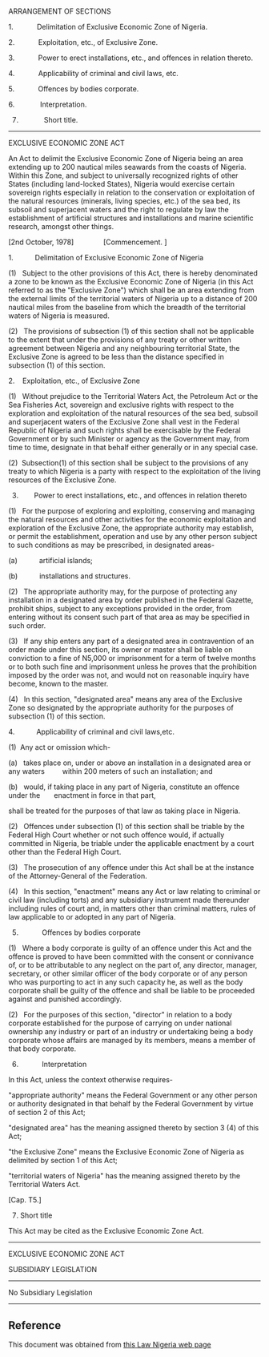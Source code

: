 # 

ARRANGEMENT OF SECTIONS

1.            Delimitation of Exclusive Economic Zone of Nigeria.

2.            Exploitation, etc., of Exclusive Zone.

3.            Power to erect installations, etc., and offences in relation thereto.

4.            Applicability of criminal and civil laws, etc.

5.            Offences by bodies corporate.

6.             Interpretation.

7.             Short title.

_________________________

EXCLUSIVE ECONOMIC ZONE ACT

An Act to delimit the Exclusive Economic Zone of Nigeria being an area extending up to 200 nautical miles seawards from the coasts of Nigeria. Within this Zone, and subject to universally recognized rights of other States (including land-locked States), Nigeria would exercise certain sovereign rights especially in relation to the conservation or exploitation of the natural resources (minerals, living species, etc.) of the sea bed, its subsoil and superjacent waters and the right to regulate by law the establishment of artificial structures and installations and marine scientific research, amongst other things.

[2nd October, 1978]               [Commencement. ]

1.           Delimitation of Exclusive Economic Zone of Nigeria

(1)   Subject to the other provisions of this Act, there is hereby denominated a zone to be known as the Exclusive Economic Zone of Nigeria (in this Act referred to as the "Exclusive Zone") which shall be an area extending from the external limits of the territorial waters of Nigeria up to a distance of 200 nautical miles from the baseline from which the breadth of the territorial waters of Nigeria is measured.

(2)   The provisions of subsection (1) of this section shall not be applicable to the extent that under the provisions of any treaty or other written agreement between Nigeria and any neighbouring territorial State, the Exclusive Zone is agreed to be less than the distance specified in subsection (1) of this section.

2.    Exploitation, etc., of Exclusive Zone

(1)   Without prejudice to the Territorial Waters Act, the Petroleum Act or the Sea Fisheries Act, sovereign and exclusive rights with respect to the exploration and exploitation of the natural resources of the sea bed, subsoil and superjacent waters of the Exclusive Zone shall vest in the Federal Republic of Nigeria and such rights shall be exercisable by the Federal Government or by such Minister or agency as the Government may, from time to time, designate in that behalf either generally or in any special case.

(2)  Subsection(1) of this section shall be subject to the provisions of any treaty to which Nigeria is a party with respect to the exploitation of the living resources of the Exclusive Zone.

3.        Power to erect installations, etc., and offences in relation thereto

(1)   For the purpose of exploring and exploiting, conserving and managing the natural resources and other activities for the economic exploitation and exploration of the Exclusive Zone, the appropriate authority may establish, or permit the establishment, operation and use by any other person subject to such conditions as may be prescribed, in designated areas-

(a)           artificial islands;

(b)           installations and structures.

(2)   The appropriate authority may, for the purpose of protecting any installation in a designated area by order published in the Federal Gazette, prohibit ships, subject to any exceptions provided in the order, from entering without its consent such part of that area as may be specified in such order.

(3)   If any ship enters any part of a designated area in contravention of an order made under this section, its owner or master shall be liable on conviction to a fine of N5,000 or imprisonment for a term of twelve months or to both such fine and imprisonment unless he proves that the prohibition imposed by the order was not, and would not on reasonable inquiry have become, known to the master.

(4)   In this section, "designated area" means any area of the Exclusive Zone so designated by the appropriate authority for the purposes of subsection (1) of this section.

4.           Applicability of criminal and civil laws,etc.

(1)  Any act or omission which-

(a)   takes place on, under or above an installation in a designated area or any waters         within 200 meters of such an installation; and

(b)   would, if taking place in any part of Nigeria, constitute an offence under the       enactment in force in that part,

shall be treated for the purposes of that law as taking place in Nigeria.

(2)   Offences under subsection (1) of this section shall be triable by the Federal High Court whether or not such offence would, if actually committed in Nigeria, be triable under the applicable enactment by a court other than the Federal High Court.

(3)   The prosecution of any offence under this Act shall be at the instance of the Attorney-General of the Federation.

(4)   In this section, "enactment" means any Act or law relating to criminal or civil law (including torts) and any subsidiary instrument made thereunder including rules of court and, in matters other than criminal matters, rules of law applicable to or adopted in any part of Nigeria.

5.            Offences by bodies corporate

(1)   Where a body corporate is guilty of an offence under this Act and the offence is proved to have been committed with the consent or connivance of, or to be attributable to any neglect on the part of, any director, manager, secretary, or other similar officer of the body corporate or of any person who was purporting to act in any such capacity he, as well as the body corporate shall be guilty of the offence and shall be liable to be proceeded against and punished accordingly.

(2)   For the purposes of this section, "director" in relation to a body corporate established for the purpose of carrying on under national ownership any industry or part of an industry or undertaking being a body corporate whose affairs are managed by its members, means a member of that body corporate.

6.            Interpretation

In this Act, unless the context otherwise requires-

"appropriate authority" means the Federal Government or any other person or authority designated in that behalf by the Federal Government by virtue of section 2 of this Act;

"designated area" has the meaning assigned thereto by section 3 (4) of this Act;

"the Exclusive Zone" means the Exclusive Economic Zone of Nigeria as delimited by section 1 of this Act;

"territorial waters of Nigeria" has the meaning assigned thereto by the Territorial Waters Act.

[Cap. T5.]

7. Short title

This Act may be cited as the Exclusive Economic Zone Act.

_______________________________

EXCLUSIVE ECONOMIC ZONE ACT

SUBSIDIARY LEGISLATION

_________________________

No Subsidiary Legislation

_____________________

## Reference

This document was obtained from [this Law Nigeria web page](http://www.lawnigeria.com/LFN/E/Exclusive-Economic-Zones-Act.php)